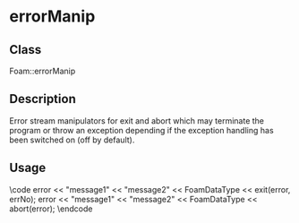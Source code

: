 # errorManip 
## Class
Foam::errorManip

## Description
Error stream manipulators for exit and abort which may terminate the
program or throw an exception depending if the exception
handling has been switched on (off by default).

## Usage
\code
        error << "message1" << "message2" << FoamDataType << exit(error, errNo);
        error << "message1" << "message2" << FoamDataType << abort(error);
\endcode

